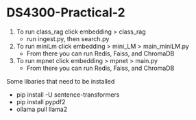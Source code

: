 # DS4300-Practical-2

1. To run class_rag click embedding > class_rag
     - run ingest.py, then search.py
3. To run miniLm click embedding > mini_LM > main_miniLM.py
     - From there you can run Redis, Faiss, and ChromaDB
4. To run mpnet click embedding > mpnet > main.py
     - From there you can run Redis, Faiss, and ChromaDB

Some libaries that need to be installed
- pip install -U sentence-transformers
- pip install pypdf2
- ollama pull llama2
